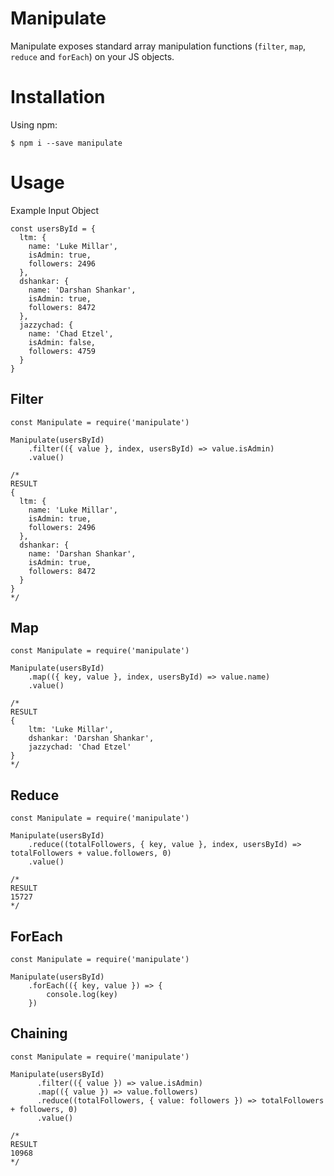 # Manipulate

Manipulate exposes standard array manipulation functions (`filter`, `map`, `reduce` and `forEach`) on your JS objects.

# Installation

Using npm:

```
$ npm i --save manipulate
```

# Usage

Example Input Object

```
const usersById = {
  ltm: {
    name: 'Luke Millar',
    isAdmin: true,
    followers: 2496
  },
  dshankar: {
    name: 'Darshan Shankar',
    isAdmin: true,
    followers: 8472
  },
  jazzychad: {
    name: 'Chad Etzel',
    isAdmin: false,
    followers: 4759
  }
}
```

## Filter

```
const Manipulate = require('manipulate')

Manipulate(usersById)
    .filter(({ value }, index, usersById) => value.isAdmin)
    .value()

/*
RESULT
{
  ltm: {
    name: 'Luke Millar',
    isAdmin: true,
    followers: 2496
  },
  dshankar: {
    name: 'Darshan Shankar',
    isAdmin: true,
    followers: 8472
  }
}
*/
```

## Map

```
const Manipulate = require('manipulate')

Manipulate(usersById)
    .map(({ key, value }, index, usersById) => value.name)
    .value()

/*
RESULT
{
    ltm: 'Luke Millar',
    dshankar: 'Darshan Shankar',
    jazzychad: 'Chad Etzel'
}
*/
```

## Reduce

```
const Manipulate = require('manipulate')

Manipulate(usersById)
    .reduce((totalFollowers, { key, value }, index, usersById) => totalFollowers + value.followers, 0)
    .value()

/*
RESULT
15727
*/
```

## ForEach

```
const Manipulate = require('manipulate')

Manipulate(usersById)
    .forEach(({ key, value }) => {
        console.log(key)
    })
```

## Chaining

```
const Manipulate = require('manipulate')

Manipulate(usersById)
      .filter(({ value }) => value.isAdmin)
      .map(({ value }) => value.followers)
      .reduce((totalFollowers, { value: followers }) => totalFollowers + followers, 0)
      .value()

/*
RESULT
10968
*/
```
